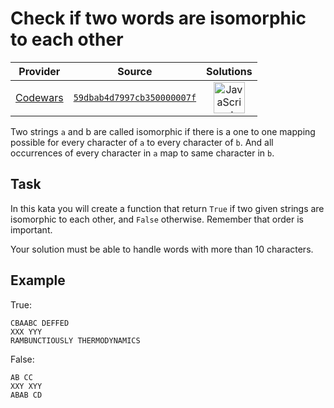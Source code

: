 [_metadata_:generated]: - "true"

# Check if two words are isomorphic to each other

<!-- INFO TABLE BEGIN -->

| Provider                                        | Source                                                                               | Solutions                                                                                                                                                    |
| :---------------------------------------------: | :----------------------------------------------------------------------------------: | :----------------------------------------------------------------------------------------------------------------------------------------------------------: |
| [Codewars](../../../docs/providers/Codewars.md) | [`59dbab4d7997cb350000007f`](https://www.codewars.com/kata/59dbab4d7997cb350000007f) | [<img src="https://res.cloudinary.com/rascaltwo/image/upload/v1631924076/javascript_ehszr7.svg" alt="JavaScript" title="JavaScript" width="50" />](solve.js) |

<!-- INFO TABLE END -->

Two strings ```a``` and b are called isomorphic if there is a one to one mapping possible for every character of ```a``` to every character of ```b```. And all occurrences of every character in ```a``` map to same character in ```b```.

## Task

In this kata you will create a function that return ```True``` if two given strings are isomorphic to each other, and ```False``` otherwise. Remember that order is important.

Your solution must be able to handle words with more than 10 characters.

## Example
True:
```
CBAABC DEFFED
XXX YYY
RAMBUNCTIOUSLY THERMODYNAMICS
```

False:
```
AB CC
XXY XYY
ABAB CD
```
